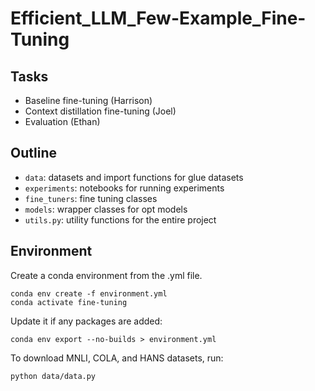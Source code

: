 # Efficient_LLM_Few-Example_Fine-Tuning

## Tasks
- Baseline fine-tuning (Harrison)
- Context distillation fine-tuning (Joel)
- Evaluation (Ethan)

## Outline

- `data`: datasets and import functions for glue datasets
- `experiments`: notebooks for running experiments
- `fine_tuners`: fine tuning classes
- `models`: wrapper classes for opt models
- `utils.py`: utility functions for the entire project

## Environment
Create a conda environment from the .yml file.
```
conda env create -f environment.yml
conda activate fine-tuning
```
Update it if any packages are added:
```
conda env export --no-builds > environment.yml
```
To download MNLI, COLA, and HANS datasets, run:
```
python data/data.py
```